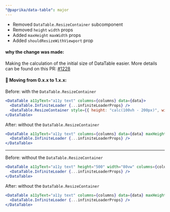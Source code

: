 ```yaml
---
"@paprika/data-table": major
---
```


- Removed `DataTable.ResizeContainer` subcomponent
- Removed `height` `width` props
- Added `maxHeight` `maxWidth` props
- Added `shouldResizeWithViewport` prop

#### why the change was made:

Making the calculation of the initial size of DataTable easier. More details can be found on this PR: [#1228](https://github.com/acl-services/paprika/pull/1228)

#### 👷 Moving from 0.x.x to 1.x.x:

Before: with the `DataTable.ResizeContainer`

```jsx
<DataTable a11yText="a11y text" columns={columns} data={data}>
  <DataTable.InfiniteLoader {...infiniteLoaderProps} />
  <DataTable.ResizeContainer style={{ height: "calc(100vh - 200px)", width: "100%" }} />
</DataTable>
```

After: without the `DataTable.ResizeContainer`

```jsx
<DataTable a11yText="a11y text" columns={columns} data={data} maxHeight="calc(100vh-200px)" maxWidth="100vw">
  <DataTable.InfiniteLoader {...infiniteLoaderProps} />
</DataTable>
```

---

Before: without the `DataTable.ResizeContainer`

```jsx
<DataTable a11yText="a11y text" height="500" width="80vw" columns={columns} data={data}>
  <DataTable.InfiniteLoader {...infiniteLoaderProps} />
</DataTable>
```

After: without the `DataTable.ResizeContainer`

```jsx
<DataTable a11yText="a11y text" columns={columns} data={data} maxHeight="500px" maxWidth="80vw">
  <DataTable.InfiniteLoader {...infiniteLoaderProps} />
</DataTable>
```
